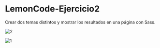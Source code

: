 # LemonCode-Ejercicio2
Crear dos temas distintos y mostrar los resultados en una página con Sass.

![2](https://github.com/Rosten1805/LemonCode-Ejercicio2/assets/123247001/d4921726-0f83-4003-8aa9-dfe217ffc2a0)

![1](https://github.com/Rosten1805/LemonCode-Ejercicio2/assets/123247001/8651a735-977f-4671-8ea3-a5aae7ab708e)
